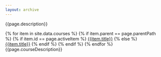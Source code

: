 ```yaml
---
layout: archive
---
```


<div class="flex-container">
    <p>{{page.description}}</p>
    <div class="tab-container">
      {% for item in site.data.courses %}
        {% if item.parent == page.parentPath %}
            {% if item.id == page.activeItem %}
            <span class="tab active">
                <a aria-current="page" href="/courses/{{page.parentPath}}/{{item.id}}">{{item.title}}</a>
            </span>
        {% else %}
            <span class="tab">
                <a aria-current="page" href="/courses/{{page.parentPath}}/{{item.id}}">{{item.title}}</a>
            </span>
        {% endif %}            
        {% endif %}
      {% endfor %}
    </div>
    <div class="tab-content">{{page.courseDescription}}</div>
</div>